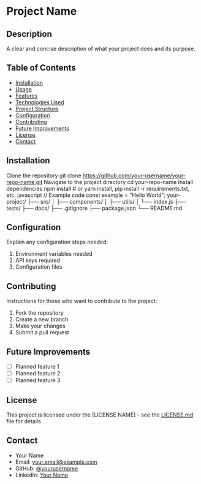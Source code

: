 # Project Name

## Description

A clear and concise description of what your project does and its purpose.

## Table of Contents

- [Installation](#installation)
- [Usage](#usage)
- [Features](#features)
- [Technologies Used](#technologies-used)
- [Project Structure](#project-structure)
- [Configuration](#configuration)
- [Contributing](#contributing)
- [Future Improvements](#future-improvements)
- [License](#license)
- [Contact](#contact)

## Installation

Clone the repository
git clone https://github.com/your-username/your-repo-name.git
Navigate to the project directory
cd your-repo-name
Install dependencies
npm install # or yarn install, pip install -r requirements.txt, etc.
javascript
// Example code
const example = "Hello World";
your-project/
├── src/
│ ├── components/
│ ├── utils/
│ └── index.js
├── tests/
├── docs/
├── .gitignore
├── package.json
└── README.md

## Configuration

Explain any configuration steps needed:

1. Environment variables needed
2. API keys required
3. Configuration files

## Contributing

Instructions for those who want to contribute to the project:

1. Fork the repository
2. Create a new branch
3. Make your changes
4. Submit a pull request

## Future Improvements

- [ ] Planned feature 1
- [ ] Planned feature 2
- [ ] Planned feature 3

## License

This project is licensed under the [LICENSE NAME] - see the [LICENSE.md](LICENSE.md) file for details

## Contact

- Your Name
- Email: your.email@example.com
- GitHub: [@yourusername](https://github.com/yourusername)
- LinkedIn: [Your Name](https://linkedin.com/in/yourprofile)
